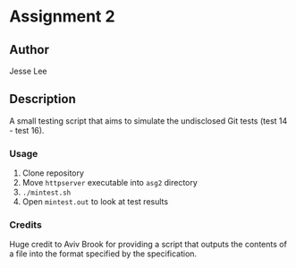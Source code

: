 # Assignment 2

## Author
Jesse Lee

## Description
A small testing script that aims to simulate the undisclosed Git tests (test 14 - test 16).

### Usage
1. Clone repository
2. Move `httpserver` executable into `asg2` directory
3. `./mintest.sh`
4. Open `mintest.out` to look at test results

### Credits
Huge credit to Aviv Brook for providing a script that outputs the contents of a file into the format specified by the specification.
